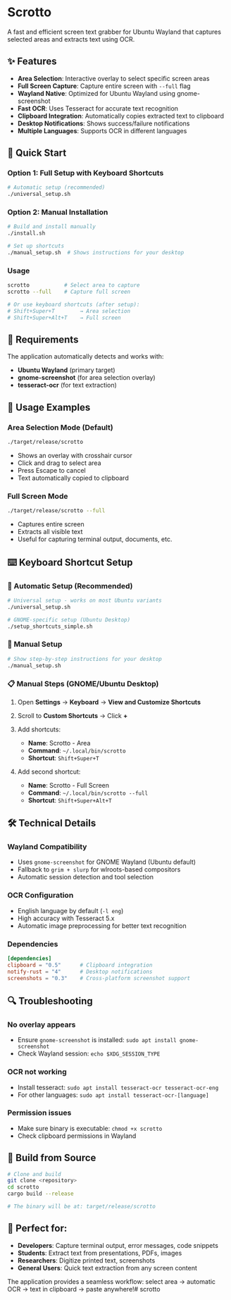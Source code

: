 # Scrotto

A fast and efficient screen text grabber for Ubuntu Wayland that captures selected areas and extracts text using OCR.

## ✨ Features

- **Area Selection**: Interactive overlay to select specific screen areas
- **Full Screen Capture**: Capture entire screen with `--full` flag
- **Wayland Native**: Optimized for Ubuntu Wayland using gnome-screenshot
- **Fast OCR**: Uses Tesseract for accurate text recognition
- **Clipboard Integration**: Automatically copies extracted text to clipboard
- **Desktop Notifications**: Shows success/failure notifications
- **Multiple Languages**: Supports OCR in different languages

## 🚀 Quick Start

### Option 1: Full Setup with Keyboard Shortcuts
```bash
# Automatic setup (recommended)
./universal_setup.sh
```

### Option 2: Manual Installation
```bash
# Build and install manually
./install.sh

# Set up shortcuts
./manual_setup.sh  # Shows instructions for your desktop
```

### Usage
```bash
scrotto           # Select area to capture
scrotto --full    # Capture full screen

# Or use keyboard shortcuts (after setup):
# Shift+Super+T        → Area selection
# Shift+Super+Alt+T    → Full screen
```

## 🔧 Requirements

The application automatically detects and works with:

- **Ubuntu Wayland** (primary target)
- **gnome-screenshot** (for area selection overlay)
- **tesseract-ocr** (for text extraction)

## 📖 Usage Examples

### Area Selection Mode (Default)
```bash
./target/release/scrotto
```
- Shows an overlay with crosshair cursor
- Click and drag to select area
- Press Escape to cancel
- Text automatically copied to clipboard

### Full Screen Mode
```bash
./target/release/scrotto --full
```
- Captures entire screen
- Extracts all visible text
- Useful for capturing terminal output, documents, etc.

## ⌨️ Keyboard Shortcut Setup

### 🚀 Automatic Setup (Recommended)
```bash
# Universal setup - works on most Ubuntu variants
./universal_setup.sh

# GNOME-specific setup (Ubuntu Desktop)
./setup_shortcuts_simple.sh
```

### 🔧 Manual Setup
```bash
# Show step-by-step instructions for your desktop
./manual_setup.sh
```

### 📋 Manual Steps (GNOME/Ubuntu Desktop)
1. Open **Settings** → **Keyboard** → **View and Customize Shortcuts**
2. Scroll to **Custom Shortcuts** → Click **+**
3. Add shortcuts:
   - **Name**: Scrotto - Area
   - **Command**: `~/.local/bin/scrotto`
   - **Shortcut**: `Shift+Super+T`
   
4. Add second shortcut:
   - **Name**: Scrotto - Full Screen  
   - **Command**: `~/.local/bin/scrotto --full`
   - **Shortcut**: `Shift+Super+Alt+T`

## 🛠️ Technical Details

### Wayland Compatibility
- Uses `gnome-screenshot` for GNOME Wayland (Ubuntu default)
- Fallback to `grim + slurp` for wlroots-based compositors
- Automatic session detection and tool selection

### OCR Configuration
- English language by default (`-l eng`)
- High accuracy with Tesseract 5.x
- Automatic image preprocessing for better text recognition

### Dependencies
```toml
[dependencies]
clipboard = "0.5"      # Clipboard integration
notify-rust = "4"      # Desktop notifications
screenshots = "0.3"    # Cross-platform screenshot support
```

## 🔍 Troubleshooting

### No overlay appears
- Ensure `gnome-screenshot` is installed: `sudo apt install gnome-screenshot`
- Check Wayland session: `echo $XDG_SESSION_TYPE`

### OCR not working
- Install tesseract: `sudo apt install tesseract-ocr tesseract-ocr-eng`
- For other languages: `sudo apt install tesseract-ocr-[language]`

### Permission issues
- Make sure binary is executable: `chmod +x scrotto`
- Check clipboard permissions in Wayland

## 📝 Build from Source

```bash
# Clone and build
git clone <repository>
cd scrotto
cargo build --release

# The binary will be at: target/release/scrotto
```

## 🎯 Perfect for:

- **Developers**: Capture terminal output, error messages, code snippets
- **Students**: Extract text from presentations, PDFs, images
- **Researchers**: Digitize printed text, screenshots
- **General Users**: Quick text extraction from any screen content

The application provides a seamless workflow: select area → automatic OCR → text in clipboard → paste anywhere!# scrotto
